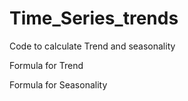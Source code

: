 # Time_Series_trends
Code to calculate Trend and seasonality 

Formula for Trend

Formula for Seasonality
